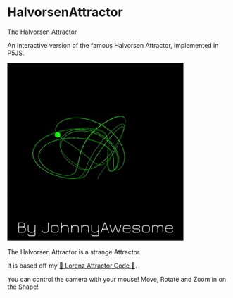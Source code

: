 # HalvorsenAttractor
The Halvorsen Attractor

An interactive version of the famous Halvorsen Attractor, implemented in P5JS.

![Lorenz Attractor](https://raw.githubusercontent.com/johnnyawesome/HalvorsenAttractor/main/HalvorsenAttractor/DemoImages/HalvorsenAttractor.gif)

The Halvorsen Attractor is a strange Attractor.

It is based off my [🦋 Lorenz Attractor Code 🦋](https://github.com/johnnyawesome/LorenzAttractor).

You can control the camera with your mouse! Move, Rotate and Zoom in on the Shape!
